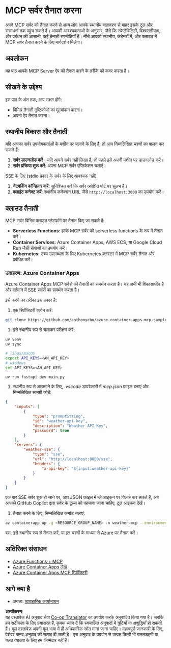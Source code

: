 <!--
CO_OP_TRANSLATOR_METADATA:
{
  "original_hash": "1d9dc83260576b76f272d330ed93c51f",
  "translation_date": "2025-07-04T16:25:11+00:00",
  "source_file": "03-GettingStarted/09-deployment/README.md",
  "language_code": "hi"
}
-->
# MCP सर्वर तैनात करना

अपने MCP सर्वर को तैनात करने से अन्य लोग आपके स्थानीय वातावरण से बाहर इसके टूल और संसाधनों तक पहुंच सकते हैं। आपकी आवश्यकताओं के अनुसार, जैसे कि स्केलेबिलिटी, विश्वसनीयता, और प्रबंधन की आसानी, कई तैनाती रणनीतियाँ हैं। नीचे आपको स्थानीय, कंटेनरों में, और क्लाउड में MCP सर्वर तैनात करने के लिए मार्गदर्शन मिलेगा।

## अवलोकन

यह पाठ आपके MCP Server ऐप को तैनात करने के तरीके को कवर करता है।

## सीखने के उद्देश्य

इस पाठ के अंत तक, आप सक्षम होंगे:

- विभिन्न तैनाती दृष्टिकोणों का मूल्यांकन करना।
- अपना ऐप तैनात करना।

## स्थानीय विकास और तैनाती

यदि आपका सर्वर उपयोगकर्ताओं के मशीन पर चलाने के लिए है, तो आप निम्नलिखित चरणों का पालन कर सकते हैं:

1. **सर्वर डाउनलोड करें**। यदि आपने सर्वर नहीं लिखा है, तो पहले इसे अपनी मशीन पर डाउनलोड करें।  
1. **सर्वर प्रक्रिया शुरू करें**: अपना MCP सर्वर एप्लिकेशन चलाएं।

SSE के लिए (stdio प्रकार के सर्वर के लिए आवश्यक नहीं)

1. **नेटवर्किंग कॉन्फ़िगर करें**: सुनिश्चित करें कि सर्वर अपेक्षित पोर्ट पर सुलभ है।  
1. **क्लाइंट कनेक्ट करें**: स्थानीय कनेक्शन URL जैसे `http://localhost:3000` का उपयोग करें।

## क्लाउड तैनाती

MCP सर्वर विभिन्न क्लाउड प्लेटफॉर्म पर तैनात किए जा सकते हैं:

- **Serverless Functions**: हल्के MCP सर्वर को serverless functions के रूप में तैनात करें।  
- **Container Services**: Azure Container Apps, AWS ECS, या Google Cloud Run जैसी सेवाओं का उपयोग करें।  
- **Kubernetes**: उच्च उपलब्धता के लिए Kubernetes क्लस्टर में MCP सर्वर तैनात और प्रबंधित करें।

### उदाहरण: Azure Container Apps

Azure Container Apps MCP सर्वरों की तैनाती का समर्थन करता है। यह अभी भी विकासाधीन है और वर्तमान में SSE सर्वरों का समर्थन करता है।

इसे करने का तरीका इस प्रकार है:

1. एक रिपॉजिटरी क्लोन करें:

  ```sh
  git clone https://github.com/anthonychu/azure-container-apps-mcp-sample.git
  ```

1. इसे स्थानीय रूप से चलाकर परीक्षण करें:

  ```sh
  uv venv
  uv sync

  # linux/macOS
  export API_KEYS=<AN_API_KEY>
  # windows
  set API_KEYS=<AN_API_KEY>

  uv run fastapi dev main.py
  ```

1. स्थानीय रूप से आज़माने के लिए, *.vscode* डायरेक्टरी में *mcp.json* फ़ाइल बनाएं और निम्नलिखित सामग्री जोड़ें:

  ```json
  {
      "inputs": [
          {
              "type": "promptString",
              "id": "weather-api-key",
              "description": "Weather API Key",
              "password": true
          }
      ],
      "servers": {
          "weather-sse": {
              "type": "sse",
              "url": "http://localhost:8000/sse",
              "headers": {
                  "x-api-key": "${input:weather-api-key}"
              }
          }
      }
  }
  ```

  एक बार SSE सर्वर शुरू हो जाने पर, आप JSON फ़ाइल में प्ले आइकन पर क्लिक कर सकते हैं, अब आपको GitHub Copilot द्वारा सर्वर के टूल्स को पहचाना जाना चाहिए, टूल आइकन देखें।

1. तैनात करने के लिए, निम्नलिखित कमांड चलाएं:

  ```sh
  az containerapp up -g <RESOURCE_GROUP_NAME> -n weather-mcp --environment mcp -l westus --env-vars API_KEYS=<AN_API_KEY> --source .
  ```

बस, इसे स्थानीय रूप से तैनात करें, या इन चरणों के माध्यम से Azure पर तैनात करें।

## अतिरिक्त संसाधन

- [Azure Functions + MCP](https://learn.microsoft.com/en-us/samples/azure-samples/remote-mcp-functions-dotnet/remote-mcp-functions-dotnet/)  
- [Azure Container Apps लेख](https://techcommunity.microsoft.com/blog/appsonazureblog/host-remote-mcp-servers-in-azure-container-apps/4403550)  
- [Azure Container Apps MCP रिपॉजिटरी](https://github.com/anthonychu/azure-container-apps-mcp-sample)  


## आगे क्या है

- अगला: [व्यावहारिक कार्यान्वयन](../../04-PracticalImplementation/README.md)

**अस्वीकरण**:  
यह दस्तावेज़ AI अनुवाद सेवा [Co-op Translator](https://github.com/Azure/co-op-translator) का उपयोग करके अनुवादित किया गया है। जबकि हम सटीकता के लिए प्रयासरत हैं, कृपया ध्यान दें कि स्वचालित अनुवादों में त्रुटियाँ या अशुद्धियाँ हो सकती हैं। मूल दस्तावेज़ अपनी मूल भाषा में ही अधिकारिक स्रोत माना जाना चाहिए। महत्वपूर्ण जानकारी के लिए, पेशेवर मानव अनुवाद की सलाह दी जाती है। इस अनुवाद के उपयोग से उत्पन्न किसी भी गलतफहमी या गलत व्याख्या के लिए हम जिम्मेदार नहीं हैं।